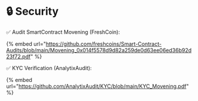 # 🔒 Security

✅ Audit SmartContract Movening (FreshCoin):

{% embed url="https://github.com/freshcoins/Smart-Contract-Audits/blob/main/Movening_0x014f5578d9d82a259de0d63ee06ed36b92d23f72.pdf" %}

✅ KYC Verification (AnalytixAudit):

{% embed url="https://github.com/AnalytixAudit/KYC/blob/main/KYC_Movening.pdf" %}

